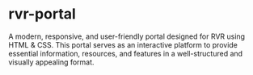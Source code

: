 # rvr-portal
A modern, responsive, and user-friendly portal designed for RVR using HTML &amp; CSS. This portal serves as an interactive platform to provide essential information, resources, and features in a well-structured and visually appealing format.
